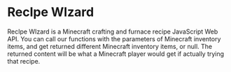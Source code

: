 # RecIpe WIzard

RecIpe WIzard is a Minecraft crafting and furnace recipe JavaScript Web API. You can call our functions with the parameters of Minecraft inventory items, and get returned different Minecraft inventory items, or null. The returned content will be what a Minecraft player would get if actually trying that recipe.
